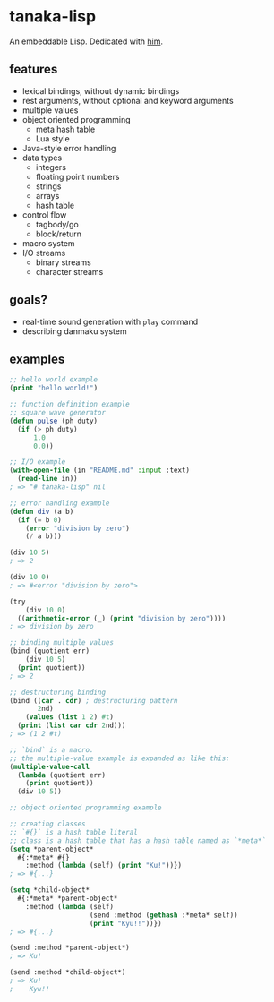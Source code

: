 # tanaka-lisp

An embeddable Lisp. Dedicated with [him](https://oddtaxi.fandom.com/wiki/Hajime_Tanaka).

## features

- lexical bindings, without dynamic bindings
- rest arguments, without optional and keyword arguments
- multiple values
- object oriented programming
    - meta hash table
    - Lua style
- Java-style error handling
- data types
    - integers
    - floating point numbers
    - strings
    - arrays
    - hash table
- control flow
    - tagbody/go
    - block/return
- macro system
- I/O streams
    - binary streams
    - character streams

## goals?

- real-time sound generation with `play` command
- describing danmaku system

## examples

```lisp
;; hello world example
(print "hello world!")
```

```lisp
;; function definition example
;; square wave generator
(defun pulse (ph duty)
  (if (> ph duty)
      1.0
      0.0))
```

```lisp
;; I/O example
(with-open-file (in "README.md" :input :text)
  (read-line in))
; => "# tanaka-lisp" nil
```

```lisp
;; error handling example
(defun div (a b)
  (if (= b 0)
    (error "division by zero")
    (/ a b)))

(div 10 5)
; => 2

(div 10 0)
; => #<error "division by zero">

(try
    (div 10 0)
  ((arithmetic-error (_) (print "division by zero"))))
; => division by zero
```

```lisp
;; binding multiple values
(bind (quotient err)
    (div 10 5)
  (print quotient))
; => 2

;; destructuring binding
(bind ((car . cdr) ; destructuring pattern
       2nd)
    (values (list 1 2) #t)
  (print (list car cdr 2nd)))
; => (1 2 #t)

;; `bind` is a macro.
;; the multiple-value example is expanded as like this:
(multiple-value-call
  (lambda (quotient err)
    (print quotient))
  (div 10 5))
```

```lisp
;; object oriented programming example

;; creating classes
;; `#{}` is a hash table literal
;; class is a hash table that has a hash table named as `*meta*`
(setq *parent-object*
  #{:*meta* #{}
    :method (lambda (self) (print "Ku!"))})
; => #{...}

(setq *child-object*
  #{:*meta* *parent-object*
    :method (lambda (self)
                    (send :method (gethash :*meta* self))
                    (print "Kyu!!"))})
; => #{...}

(send :method *parent-object*)
; => Ku!

(send :method *child-object*)
; => Ku!
;    Kyu!!
```
